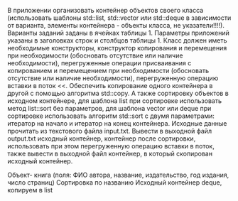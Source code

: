В приложении организовать контейнер объектов своего класса (использовать
шаблоны std::list, std::vector или std::deque в зависимости от варианта, элементы
контейнера - объекты класса, не указатели!!!!). Варианты заданий заданы в ячейках
таблицы 1. Параметры приложений указаны в заголовках строк и столбцов таблицы 1.
Класс должен иметь необходимые конструкторы, конструктор копирования и
перемещения при необходимости (обосновать отсутствие или наличие необходимости),
перегруженные операции присваивания с копированием и перемещением при
необходимости (обосновать отсутствие или наличие необходимости), перегруженную
операцию вставки в поток <<.
Обеспечить копирование одного контейнера в другой с помощью алгоритма
std::copy. А также сортировку объектов в исходном контейнере, для шаблона list при
сортировке использовать метод list::sort без параметров, для шаблона vector или deque
при сортировке использовать алгоритм std::sort с двумя параметрами: итератор на начало
и итератор на конец контейнера.
Исходные данные прочитать из текстового файла input.txt. Вывести в выходной
файл output.txt исходный контейнер, контейнер после сортировки, использовать при этом
перегруженную операцию вставки в поток, также вывести в выходной файл контейнер, в
который скопирован исходный контейнер.

Объект- книга (поля: ФИО автора, название, издательство, год издания, число страниц) 
Сортировка по названию
Исходный контейнер deque, копируем в list
